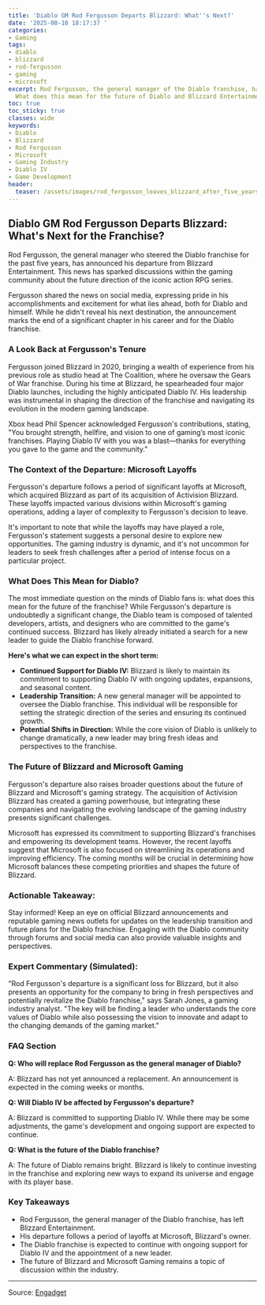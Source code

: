 ```yaml
---
title: 'Diablo GM Rod Fergusson Departs Blizzard: What''s Next?'
date: '2025-08-10 18:17:37 '
categories:
- Gaming
tags:
- diablo
- blizzard
- rod-fergusson
- gaming
- microsoft
excerpt: Rod Fergusson, the general manager of the Diablo franchise, has left Blizzard.
  What does this mean for the future of Diablo and Blizzard Entertainment?
toc: true
toc_sticky: true
classes: wide
keywords:
- Diablo
- Blizzard
- Rod Fergusson
- Microsoft
- Gaming Industry
- Diablo IV
- Game Development
header:
  teaser: /assets/images/rod_fergusson_leaves_blizzard_after_five_years_lea_20250810181736.jpg
---
```


## Diablo GM Rod Fergusson Departs Blizzard: What's Next for the Franchise?

Rod Fergusson, the general manager who steered the Diablo franchise for the past five years, has announced his departure from Blizzard Entertainment. This news has sparked discussions within the gaming community about the future direction of the iconic action RPG series.

Fergusson shared the news on social media, expressing pride in his accomplishments and excitement for what lies ahead, both for Diablo and himself. While he didn't reveal his next destination, the announcement marks the end of a significant chapter in his career and for the Diablo franchise.



### A Look Back at Fergusson's Tenure

Fergusson joined Blizzard in 2020, bringing a wealth of experience from his previous role as studio head at The Coalition, where he oversaw the Gears of War franchise. During his time at Blizzard, he spearheaded four major Diablo launches, including the highly anticipated Diablo IV. His leadership was instrumental in shaping the direction of the franchise and navigating its evolution in the modern gaming landscape.

Xbox head Phil Spencer acknowledged Fergusson's contributions, stating, "You brought strength, hellfire, and vision to one of gaming’s most iconic franchises. Playing Diablo IV with you was a blast—thanks for everything you gave to the game and the community."

### The Context of the Departure: Microsoft Layoffs

Fergusson's departure follows a period of significant layoffs at Microsoft, which acquired Blizzard as part of its acquisition of Activision Blizzard. These layoffs impacted various divisions within Microsoft's gaming operations, adding a layer of complexity to Fergusson's decision to leave.

It's important to note that while the layoffs may have played a role, Fergusson's statement suggests a personal desire to explore new opportunities. The gaming industry is dynamic, and it's not uncommon for leaders to seek fresh challenges after a period of intense focus on a particular project.

### What Does This Mean for Diablo? 

The most immediate question on the minds of Diablo fans is: what does this mean for the future of the franchise? While Fergusson's departure is undoubtedly a significant change, the Diablo team is composed of talented developers, artists, and designers who are committed to the game's continued success. Blizzard has likely already initiated a search for a new leader to guide the Diablo franchise forward.

**Here's what we can expect in the short term:**

*   **Continued Support for Diablo IV:** Blizzard is likely to maintain its commitment to supporting Diablo IV with ongoing updates, expansions, and seasonal content.
*   **Leadership Transition:** A new general manager will be appointed to oversee the Diablo franchise. This individual will be responsible for setting the strategic direction of the series and ensuring its continued growth.
*   **Potential Shifts in Direction:** While the core vision of Diablo is unlikely to change dramatically, a new leader may bring fresh ideas and perspectives to the franchise.

### The Future of Blizzard and Microsoft Gaming

Fergusson's departure also raises broader questions about the future of Blizzard and Microsoft's gaming strategy. The acquisition of Activision Blizzard has created a gaming powerhouse, but integrating these companies and navigating the evolving landscape of the gaming industry presents significant challenges.

Microsoft has expressed its commitment to supporting Blizzard's franchises and empowering its development teams. However, the recent layoffs suggest that Microsoft is also focused on streamlining its operations and improving efficiency. The coming months will be crucial in determining how Microsoft balances these competing priorities and shapes the future of Blizzard.

### Actionable Takeaway:

Stay informed! Keep an eye on official Blizzard announcements and reputable gaming news outlets for updates on the leadership transition and future plans for the Diablo franchise. Engaging with the Diablo community through forums and social media can also provide valuable insights and perspectives.

### Expert Commentary (Simulated):

"Rod Fergusson's departure is a significant loss for Blizzard, but it also presents an opportunity for the company to bring in fresh perspectives and potentially revitalize the Diablo franchise," says Sarah Jones, a gaming industry analyst. "The key will be finding a leader who understands the core values of Diablo while also possessing the vision to innovate and adapt to the changing demands of the gaming market."

### FAQ Section

**Q: Who will replace Rod Fergusson as the general manager of Diablo?**

A: Blizzard has not yet announced a replacement. An announcement is expected in the coming weeks or months.

**Q: Will Diablo IV be affected by Fergusson's departure?**

A: Blizzard is committed to supporting Diablo IV. While there may be some adjustments, the game's development and ongoing support are expected to continue.

**Q: What is the future of the Diablo franchise?**

A: The future of Diablo remains bright. Blizzard is likely to continue investing in the franchise and exploring new ways to expand its universe and engage with its player base.

### Key Takeaways

*   Rod Fergusson, the general manager of the Diablo franchise, has left Blizzard Entertainment.
*   His departure follows a period of layoffs at Microsoft, Blizzard's owner.
*   The Diablo franchise is expected to continue with ongoing support for Diablo IV and the appointment of a new leader.
*   The future of Blizzard and Microsoft Gaming remains a topic of discussion within the industry.

---

Source: [Engadget](https://www.engadget.com/gaming/rod-fergusson-leaves-blizzard-after-five-years-leading-diablo-180049767.html?src=rss)